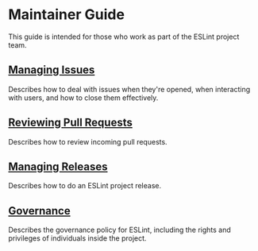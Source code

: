 # Maintainer Guide

This guide is intended for those who work as part of the ESLint project team.

## [Managing Issues](issues.md)

Describes how to deal with issues when they're opened, when interacting with users, and how to close them effectively.

## [Reviewing Pull Requests](pullrequests.md)

Describes how to review incoming pull requests.

## [Managing Releases](releases.md)

Describes how to do an ESLint project release.

## [Governance](governance.md)

Describes the governance policy for ESLint, including the rights and privileges of individuals inside the project.

